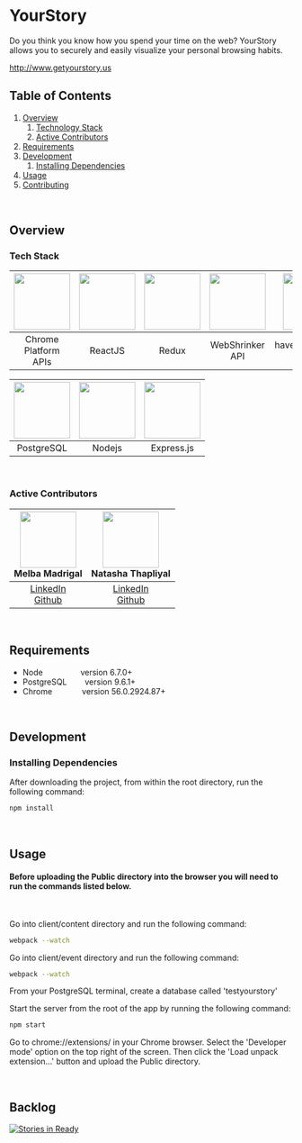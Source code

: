 # YourStory

Do you think you know how you spend your time on the web? YourStory allows you to securely and easily visualize your personal browsing habits.

http://www.getyourstory.us

## Table of Contents
1. [Overview](#overview)
    1. [Technology Stack](#technology-stack)
    1. [Active Contributors](#active-contributors)
1. [Requirements](#requirements)
1. [Development](#development)
    1. [Installing Dependencies](#installing-dependencies)
1. [Usage](#usage)
1. [Contributing](#contributing)

<br>

## Overview

### Tech Stack
<img src="https://developer.chrome.com/static/images/chrome-logo_2x.png" width="100px">|<img src="http://pblackops.github.io/react/images/react.png" width="100px">|<img src="https://raw.githubusercontent.com/reactjs/redux/master/logo/logo.png" width="100px">|<img src="https://www.webshrinker.com/wp-content/uploads/2016/06/logo.png" width="100px"> | <img src="https://raw.githubusercontent.com/bgilham/HaveIBeenPwned-Alfred/master/docs/hibp_logo.png" width="100px"> 
:---: | :---: | :---: | :---: | :---: |
Chrome Platform APIs|ReactJS|Redux|WebShrinker API|haveibeenpwned API

<img src="https://upload.wikimedia.org/wikipedia/commons/thumb/2/29/Postgresql_elephant.svg/540px-Postgresql_elephant.svg.png" width="100px"> | <img src="http://i.imgur.com/hi6gCzf.png" width="100px">|<img src="http://i.imgur.com/jK9PTgu.png" width="100px">
:---: | :---: | :---: |
PostgreSQL|Nodejs|Express.js

<br>

### Active Contributors
<img src="https://avatars1.githubusercontent.com/u/5491857?v=3&s=460" width="100px"> <br> Melba Madrigal|<img src="https://avatars3.githubusercontent.com/u/12237627?v=3&s=460" width="100px"> <br> Natasha Thapliyal
:---: | :---:
[LinkedIn](https://www.linkedin.com/in/melbamadrigal/) <br> [Github](https://github.com/melbee)| [LinkedIn](https://www.linkedin.com/in/natashathapliyal/)<br>[Github](https://github.com/natasha-t)

<br>

## Requirements

- Node    &ensp;&ensp;&ensp;&ensp;&ensp;&ensp;&ensp;&ensp;&ensp;version 6.7.0+
- PostgreSQL &ensp;&ensp;&ensp;&ensp;version 9.6.1+
- Chrome  &ensp;&ensp;&ensp;&ensp;&ensp;&ensp;&ensp;version 56.0.2924.87+

<br>

## Development

### Installing Dependencies
After downloading the project, from within the root directory, run the following command:

```sh
npm install
```

<br>

## Usage

#### Before uploading the Public directory into the browser you will need to run the commands listed below. 

<br>

Go into client/content directory and run the following command:
```sh
webpack --watch
```

Go into client/event directory and run the following command: 
```sh
webpack --watch
```

From your PostgreSQL terminal, create a database called 'testyourstory'

Start the server from the root of the app by running the following command:
```sh
npm start
```

Go to chrome://extensions/ in your Chrome browser. Select the 'Developer mode' option on the top right of the screen. Then click the 'Load unpack extension...' button and upload the Public directory.

<br>

## Backlog

[![Stories in Ready](https://badge.waffle.io/XXHR/YourStory-2.0.png?label=ready&title=Ready)](https://waffle.io/XXHR/YourStory-2.0)
<br>